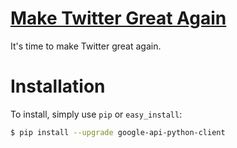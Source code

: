 # <a href="maketwittergreatagain.com">Make Twitter Great Again</a>
It's time to make Twitter great again.

# Installation
To install, simply use `pip` or `easy_install`:

```bash
$ pip install --upgrade google-api-python-client
```
